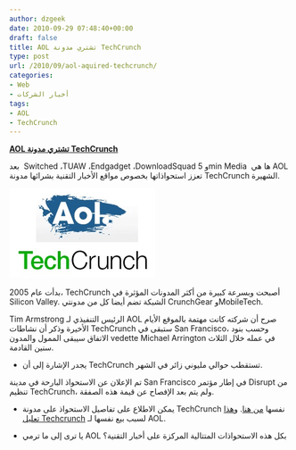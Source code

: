 ```yaml
---
author: dzgeek
date: 2010-09-29 07:48:40+00:00
draft: false
title: AOL تشتري مدونة TechCrunch
type: post
url: /2010/09/aol-aquired-techcrunch/
categories:
- Web
- أخبار الشركات
tags:
- AOL
- TechCrunch
---
```


**[AOL تشتري مدونة TechCrunch](https://www.it-scoop.com/2010/09/aol-aquired-techcrunch/)**




بعد  Switched ،TUAW ،Endgadget ،DownloadSquad و 5min Media  ها هي AOL تعزز استحواذاتها بخصوص مواقع الأخبار التقنية بشرائها مدونة TechCrunch الشهيرة.


[![](AOLandTechCrunch.jpg)
](https://www.it-scoop.com/2010/09/aol-aquired-techcrunch/)

بدأت عام 2005، TechCrunch أصبحت وبسرعة كبيرة من أكثر المدونات المؤثرة في Silicon Valley. الشبكة تضم أيضا كل من مدونتي CrunchGear وMobileTech.

Tim Armstrong الرئيس التنفيذي لـ AOL صرح أن شركته كانت مهتمة بالموقع الأيام الأخيرة وذكر أن نشاطات TechCrunch ستبقى في San Francisco، وحسب بنود الاتفاق سيبقى الممول والمدون vedette Michael Arrington في عمله خلال الثلاث سنين القادمة.

- يجدر الإشارة إلى أن TechCrunch تستقطب حوالي مليوني زائر في الشهر.

تم الإعلان عن الاستحواذ البارحة في مدينة San Francisco في إطار مؤتمر Disrupt من تنظيم TechCrunch، ولم يتم بعد الإفصاح عن قيمة هذه الصفقة.

- يمكن الاطلاع على تفاصيل الاستحواذ على مدونة TechCrunch نفسها [من هنا](http://techcrunch.com/2010/09/28/tim-armstrong-we-got-techcrunch/). و[هذا تعليل Techcrunch](http://techcrunch.com/2010/09/28/why-we-sold-techcrunch-to-aol-and-where-we-go-from-here/) لسبب بيع نفسها لـ AOL.

- يا ترى إلى ما ترمي AOL بكل هذه الاستحواذات المتتالية المركزة على أخبار التقنية؟
